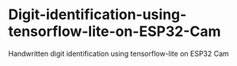 # Digit-identification-using-tensorflow-lite-on-ESP32-Cam
Handwritten digit identification using tensorflow-lite on ESP32 Cam
